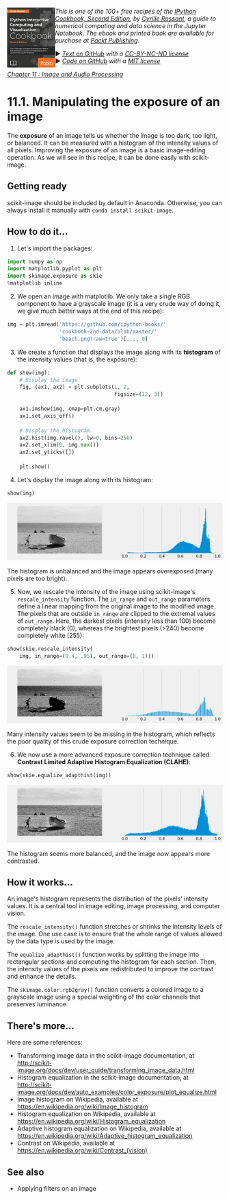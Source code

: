 <a href="https://github.com/ipython-books/cookbook-2nd"><img src="../cover-cookbook-2nd.png" align="left" alt="IPython Cookbook, Second Edition" height="140" /></a> *This is one of the 100+ free recipes of the [IPython Cookbook, Second Edition](https://github.com/ipython-books/cookbook-2nd), by [Cyrille Rossant](http://cyrille.rossant.net), a guide to numerical computing and data science in the Jupyter Notebook. The ebook and printed book are available for purchase at [Packt Publishing](https://www.packtpub.com/big-data-and-business-intelligence/ipython-interactive-computing-and-visualization-cookbook-second-e).*

▶ *[Text on GitHub](https://github.com/ipython-books/cookbook-2nd) with a [CC-BY-NC-ND license](https://creativecommons.org/licenses/by-nc-nd/3.0/us/legalcode)*  
▶ *[Code on GitHub](https://github.com/ipython-books/cookbook-2nd-code) with a [MIT license](https://opensource.org/licenses/MIT)*

[*Chapter 11 : Image and Audio Processing*](./)

# 11.1. Manipulating the exposure of an image

The **exposure** of an image tells us whether the image is too dark, too light, or balanced. It can be measured with a histogram of the intensity values of all pixels. Improving the exposure of an image is a basic image-editing operation. As we will see in this recipe, it can be done easily with scikit-image.

## Getting ready

scikit-image should be included by default in Anaconda. Otherwise, you can always install it manually with `conda install scikit-image`.

## How to do it...

1. Let's import the packages:

```python
import numpy as np
import matplotlib.pyplot as plt
import skimage.exposure as skie
%matplotlib inline
```

2. We open an image with matplotlib. We only take a single RGB component to have a grayscale image (it is a very crude way of doing it, we give much better ways at the end of this recipe):

```python
img = plt.imread('https://github.com/ipython-books/'
                 'cookbook-2nd-data/blob/master/'
                 'beach.png?raw=true')[..., 0]
```

3. We create a function that displays the image along with its **histogram** of the intensity values (that is, the exposure):

```python
def show(img):
    # Display the image.
    fig, (ax1, ax2) = plt.subplots(1, 2,
                                   figsize=(12, 3))

    ax1.imshow(img, cmap=plt.cm.gray)
    ax1.set_axis_off()

    # Display the histogram.
    ax2.hist(img.ravel(), lw=0, bins=256)
    ax2.set_xlim(0, img.max())
    ax2.set_yticks([])

    plt.show()
```

4. Let's display the image along with its histogram:

```python
show(img)
```

![<matplotlib.figure.Figure at 0x7795080>](01_exposure_files/01_exposure_12_0.png)

The histogram is unbalanced and the image appears overexposed (many pixels are too bright).

5. Now, we rescale the intensity of the image using scikit-image's `rescale_intensity` function. The `in_range` and `out_range` parameters define a linear mapping from the original image to the modified image. The pixels that are outside `in_range` are clipped to the extremal values of `out_range`. Here, the darkest pixels (intensity less than 100) become completely black (0), whereas the brightest pixels (>240) become completely white (255):

```python
show(skie.rescale_intensity(
    img, in_range=(0.4, .95), out_range=(0, 1)))
```

![A crude exposure manipulation technique](01_exposure_files/01_exposure_15_0.png)

Many intensity values seem to be missing in the histogram, which reflects the poor quality of this crude exposure correction technique.

6. We now use a more advanced exposure correction technique called **Contrast Limited Adaptive Histogram Equalization (CLAHE)**:

```python
show(skie.equalize_adapthist(img))
```

![<matplotlib.figure.Figure at 0x7ade080>](01_exposure_files/01_exposure_18_1.png)

The histogram seems more balanced, and the image now appears more contrasted.

## How it works...

An image's histogram represents the distribution of the pixels' intensity values. It is a central tool in image editing, image processing, and computer vision.

The `rescale_intensity()` function stretches or shrinks the intensity levels of the image. One use case is to ensure that the whole range of values allowed by the data type is used by the image.

The `equalize_adapthist()` function works by splitting the image into rectangular sections and computing the histogram for each section. Then, the intensity values of the pixels are redistributed to improve the contrast and enhance the details.

The `skimage.color.rgb2gray()` function converts a colored image to a grayscale image using a special weighting of the color channels that preserves luminance.

## There's more...

Here are some references:

* Transforming image data in the scikit-image documentation, at http://scikit-image.org/docs/dev/user_guide/transforming_image_data.html
* Histogram equalization in the scikit-image documentation, at http://scikit-image.org/docs/dev/auto_examples/color_exposure/plot_equalize.html
* Image histogram on Wikipedia, available at https://en.wikipedia.org/wiki/Image_histogram
* Histogram equalization on Wikipedia, available at https://en.wikipedia.org/wiki/Histogram_equalization
* Adaptive histogram equalization on Wikipedia, available at https://en.wikipedia.org/wiki/Adaptive_histogram_equalization
* Contrast on Wikipedia, available at https://en.wikipedia.org/wiki/Contrast_(vision)

## See also

* Applying filters on an image
